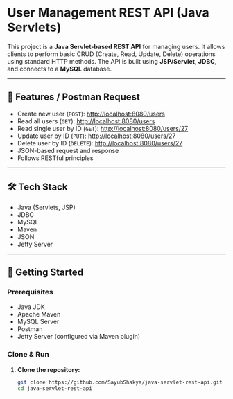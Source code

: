 # User Management REST API (Java Servlets)

This project is a **Java Servlet-based REST API** for managing users. It allows clients to perform basic CRUD (Create, Read, Update, Delete) operations using standard HTTP methods. The API is built using **JSP/Servlet**, **JDBC**, and connects to a **MySQL** database.

---

## 📌 Features / Postman Request

- Create new user (`POST`): [http://localhost:8080/users](http://localhost:8080/users)
- Read all users (`GET`): [http://localhost:8080/users](http://localhost:8080/users)
- Read single user by ID (`GET`): [http://localhost:8080/users/27](http://localhost:8080/users/27)
- Update user by ID (`PUT`): [http://localhost:8080/users/27](http://localhost:8080/users/27)
- Delete user by ID (`DELETE`): [http://localhost:8080/users/27](http://localhost:8080/users/27)
- JSON-based request and response
- Follows RESTful principles

---

## 🛠️ Tech Stack

- Java (Servlets, JSP)
- JDBC
- MySQL
- Maven
- JSON
- Jetty Server

---

## 🚀 Getting Started

### Prerequisites

- Java JDK
- Apache Maven
- MySQL Server
- Postman
- Jetty Server (configured via Maven plugin)

### Clone & Run

1. **Clone the repository:**

   ```bash
   git clone https://github.com/SayubShakya/java-servlet-rest-api.git
   cd java-servlet-rest-api
